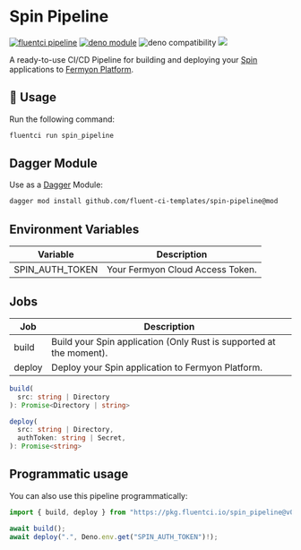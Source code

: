 # Spin Pipeline

[![fluentci pipeline](https://img.shields.io/badge/dynamic/json?label=pkg.fluentci.io&labelColor=%23000&color=%23460cf1&url=https%3A%2F%2Fapi.fluentci.io%2Fv1%2Fpipeline%2Fspin_pipeline&query=%24.version)](https://pkg.fluentci.io/spin_pipeline)
[![deno module](https://shield.deno.dev/x/spin_pipeline)](https://deno.land/x/spin_pipeline)
![deno compatibility](https://shield.deno.dev/deno/^1.37)
[![](https://img.shields.io/codecov/c/gh/fluent-ci-templates/spin-pipeline)](https://codecov.io/gh/fluent-ci-templates/spin-pipeline)

A ready-to-use CI/CD Pipeline for building and deploying your [Spin](https://www.fermyon.com/spin) applications to [Fermyon Platform](https://www.fermyon.com/platform).

## 🚀 Usage

Run the following command:

```bash
fluentci run spin_pipeline
```

## Dagger Module

Use as a [Dagger](https://dagger.io) Module:

```bash
dagger mod install github.com/fluent-ci-templates/spin-pipeline@mod
```

## Environment Variables

| Variable        | Description                      |
|-----------------|----------------------------------|
| SPIN_AUTH_TOKEN | Your Fermyon Cloud Access Token. |

## Jobs

| Job     | Description                                                         |
|---------|---------------------------------------------------------------------|
| build   | Build your Spin application (Only Rust is supported at the moment). |
| deploy  | Deploy your Spin application to Fermyon Platform.                   |

```typescript
build(
  src: string | Directory
): Promise<Directory | string>

deploy(
  src: string | Directory,
  authToken: string | Secret,
): Promise<string>
```

## Programmatic usage

You can also use this pipeline programmatically:

```typescript
import { build, deploy } from "https://pkg.fluentci.io/spin_pipeline@v0.8.2/mod.ts";

await build();
await deploy(".", Deno.env.get("SPIN_AUTH_TOKEN")!);
```